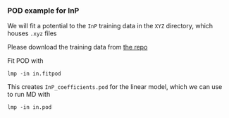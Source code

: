 ### POD example for InP

We will fit a potential to the `InP` training data in the `XYZ` directory, which houses `.xyz` files 

Please download the training data from [the repo](https://github.com/cesmix-mit/pod-examples/tree/main/JCP2023_InP/XYZ)

Fit POD with

    lmp -in in.fitpod

This creates `InP_coefficients.pod` for the linear model, which we can use to run MD with

    lmp -in in.pod


 

